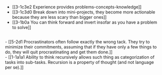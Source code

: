 - [[3-1c3e2 Experience provides problems-concepts-knowledge]]
- [[3-1c3d0 Break down into mini-projects, they become more actionable because they are less scary than bigger ones]]
- [[3-1b0a You can think forward and invert insofar as you have a problem to solve]]
<br>
- [[5-2d1 Procrastinators often follow exactly the wrong tack. They try to minimize their commitments, assuming that if they have only a few things to do, they will quit procrastinating and get them done.]]
<br>
- [[1-1a1a1 Ability to think recursively allows such thing as categorization of tasks into sub-tasks. Recursion is a property of thought (and not language per se).]]
